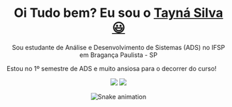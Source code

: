   
  <h1 align="center">
    Oi Tudo bem? Eu sou o 
    <a href="https://www.linkedin.com/in/lucas-gabriel-nogueira-dos-santos">Tayná Silva 😃️</a>
  </h1>
  
  <p align="center">
    Sou estudante de Análise e Desenvolvimento de Sistemas (ADS) no IFSP em Bragança Paulista - SP
  </p>
  <p>
    Estou no 1º semestre de ADS e muito ansiosa para o decorrer do curso!
  </p>

</div>

<div align="center">
  <a href="https://github.com/taayhz">

  </a>
</div>



<div align="center">
  
  <a href="https://www.linkedin.com/in/taynasteodorio" target="_blank"><img src="https://img.shields.io/badge/-LinkedIn-%230077B5?style=for-the-badge&logo=linkedin&logoColor=white" target="_blank"></a> 
  <a href="mailto:taynasteodorio.com"><img src="https://img.shields.io/badge/-Gmail-%23333?style=for-the-badge&logo=gmail&logoColor=white" target="_blank"></a>
</div>

<div align="center">

  ![Snake animation](https://github.com/danielbped/danielbped/blob/output/github-contribution-grid-snake.svg)
  
</div>
